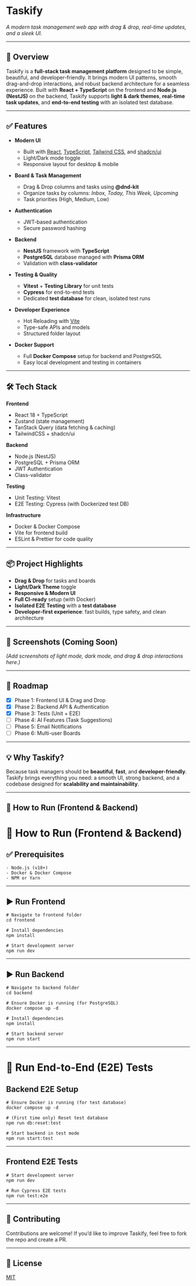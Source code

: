 # **Taskify**  
_A modern task management web app with drag & drop, real-time updates, and a sleek UI._

---

## 🌟 Overview  
Taskify is a **full-stack task management platform** designed to be simple, beautiful, and developer-friendly. It brings modern UI patterns, smooth drag-and-drop interactions, and robust backend architecture for a seamless experience. Built with **React + TypeScript** on the frontend and **Node.js (NestJS)** on the backend, Taskify supports **light & dark themes**, **real-time task updates**, and **end-to-end testing** with an isolated test database.

---

## ✅ Features  
- **Modern UI**  
  - Built with [React](https://react.dev), [TypeScript](https://www.typescriptlang.org/), [Tailwind CSS](https://tailwindcss.com/), and [shadcn/ui](https://ui.shadcn.com)  
  - Light/Dark mode toggle  
  - Responsive layout for desktop & mobile  

- **Board & Task Management**  
  - Drag & Drop columns and tasks using **@dnd-kit**  
  - Organize tasks by columns: _Inbox, Today, This Week, Upcoming_  
  - Task priorities (High, Medium, Low)  

- **Authentication**  
  - JWT-based authentication  
  - Secure password hashing  

- **Backend**  
  - **NestJS** framework with **TypeScript**  
  - **PostgreSQL** database managed with **Prisma ORM**  
  - Validation with **class-validator**  

- **Testing & Quality**  
  - **Vitest** + **Testing Library** for unit tests  
  - **Cypress** for end-to-end tests  
  - Dedicated **test database** for clean, isolated test runs  

- **Developer Experience**  
  - Hot Reloading with [Vite](https://vitejs.dev)  
  - Type-safe APIs and models  
  - Structured folder layout  

- **Docker Support**  
  - Full **Docker Compose** setup for backend and PostgreSQL  
  - Easy local development and testing in containers  

---

## 🛠️ Tech Stack  
**Frontend**  
- React 18 + TypeScript  
- Zustand (state management)  
- TanStack Query (data fetching & caching)  
- TailwindCSS + shadcn/ui  

**Backend**  
- Node.js (NestJS)  
- PostgreSQL + Prisma ORM  
- JWT Authentication  
- Class-validator  

**Testing**  
- Unit Testing: Vitest  
- E2E Testing: Cypress (with Dockerized test DB)  

**Infrastructure**  
- Docker & Docker Compose  
- Vite for frontend build  
- ESLint & Prettier for code quality  

---

## 📦 Project Highlights  
- **Drag & Drop** for tasks and boards  
- **Light/Dark Theme** toggle  
- **Responsive & Modern UI**  
- **Full CI-ready** setup (with Docker)  
- **Isolated E2E Testing** with a **test database**  
- **Developer-first experience**: fast builds, type safety, and clean architecture  

---

## 📸 Screenshots (Coming Soon)  
_(Add screenshots of light mode, dark mode, and drag & drop interactions here.)_  

---

## 🚀 Roadmap  
- [x] Phase 1: Frontend UI & Drag and Drop  
- [x] Phase 2: Backend API & Authentication  
- [x] Phase 3: Tests (Unit + E2E)  
- [ ] Phase 4: AI Features (Task Suggestions)  
- [ ] Phase 5: Email Notifications  
- [ ] Phase 6: Multi-user Boards  

---

## 💡 Why Taskify?  
Because task managers should be **beautiful**, **fast**, and **developer-friendly**. Taskify brings everything you need: a smooth UI, strong backend, and a codebase designed for **scalability and maintainability**.

---

## 🏃 How to Run (Frontend & Backend)

# 🏃 How to Run (Frontend & Backend)

## ✅ Prerequisites
```
- Node.js (v18+)
- Docker & Docker Compose
- NPM or Yarn
```

---

## ▶️ Run Frontend
```
# Navigate to frontend folder
cd frontend

# Install dependencies
npm install

# Start development server
npm run dev
```

---

## ▶️ Run Backend
```
# Navigate to backend folder
cd backend

# Ensure Docker is running (for PostgreSQL)
docker compose up -d

# Install dependencies
npm install

# Start backend server
npm run start
```

---

# 🧪 Run End-to-End (E2E) Tests

## Backend E2E Setup
```
# Ensure Docker is running (for test database)
docker compose up -d

# (First time only) Reset test database
npm run db:reset:test

# Start backend in test mode
npm run start:test
```

---

## Frontend E2E Tests
```
# Start development server
npm run dev

# Run Cypress E2E tests
npm run test:e2e
```


---

## 🤝 Contributing  
Contributions are welcome! If you’d like to improve Taskify, feel free to fork the repo and create a PR.

---

## 📜 License  
[MIT](LICENSE)
